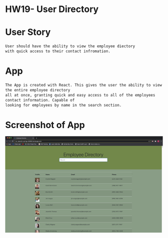 # HW19- User Directory 

# User Story
```
User should have the ability to view the employee diectory
with quick access to their contact infromation.
```

# App
```
The App is created with React. This gives the user the ability to view the entire employee directory
all at once, granting quick and easy access to all of the employees contact information. Capable of 
looking for employees by name in the search section.
```

# Screenshot of App

![home](/public/img/EMPDIR.png)
